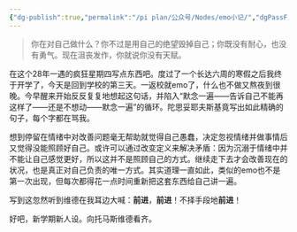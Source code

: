 ```yaml
---
{"dg-publish":true,"permalink":"/pi plan/公众号/Nodes/emo小记/","dgPassFrontmatter":true}
---
```



> 你在对自己做什么？你不过是用自己的绝望毁掉自己；你既没有耐心，也没有勇气。现在沮丧发作，你就说你没有天赋。

在这个28年一遇的疯狂星期四写点东西吧。度过了一个长达六周的寒假之后我终于开学了，今天是回到学校的第三天。一返校就emo了，什么也不做又熬夜到很晚。今早醒来开始反反复复地想起这句话，并陷入“默念一遍——告诉自己不能再这样了——还是不想动——默念一遍”的循环。陀思妥耶夫斯基竟写出如此精确的句子，每个字都在骂我。

想到停留在情绪中对改善问题毫无帮助就觉得自己愚蠢，决定忽视情绪并做事情后又觉得没能照顾好自己。或许可以通过改变定义来解决矛盾：因为沉溺于情绪中并不能让自己感觉更好，所以这并不是照顾自己的方式。继续走下去才会改善现在的状况，也是真正对自己负责的唯一方式。其实道理一直如此，类似的emo也不是第一次出现，但每次都得花一点时间重新把这套东西给自己讲一遍。

写到这忽然听到维德在我耳边大喊：**前进**，**前进**！不择手段地**前进**！

好吧，新学期新人设。向托马斯维德看齐。